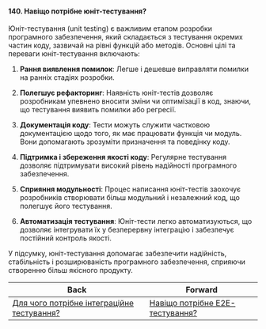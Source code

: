 #### 140. Навіщо потрібне юніт-тестування?

Юніт-тестування (unit testing) є важливим етапом розробки програмного забезпечення, який складається з тестування окремих частин коду, зазвичай на рівні функцій або методів. Основні цілі та переваги юніт-тестування включають:

1. **Рання виявлення помилок**: Легше і дешевше виправляти помилки на ранніх стадіях розробки.
   
2. **Полегшує рефакторинг**: Наявність юніт-тестів дозволяє розробникам упевнено вносити зміни чи оптимізації в код, знаючи, що тестування виявить помилки або регресії.

3. **Документація коду**: Тести можуть служити частковою документацією щодо того, як має працювати функція чи модуль. Вони допомагають зрозуміти призначення та поведінку коду.

4. **Підтримка і збереження якості коду**: Регулярне тестування дозволяє підтримувати високий рівень надійності програмного забезпечення.

5. **Сприяння модульності**: Процес написання юніт-тестів заохочує розробників створювати більш модульний і незалежний код, що полегшує його тестування.

6. **Автоматизація тестування**: Юніт-тести легко автоматизуються, що дозволяє інтегрувати їх у безперервну інтеграцію і забезпечує постійний контроль якості.

У підсумку, юніт-тестування допомагає забезпечити надійність, стабільність і розширюваність програмного забезпечення, сприяючи створенню більш якісного продукту.

| Back | Forward |
|---|---|
| [Для чого потрібне інтеграційне тестування?](/ua/middle/testing/what-is-the-purpose-of-integration-testing.md)  | [Навіщо потрібне E2E-тестування?](/ua/middle/testing/what-is-the-purpose-of-e2e-testing.md) |